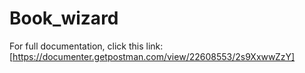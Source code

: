 # Book_wizard
For full documentation, click this link:
[https://documenter.getpostman.com/view/22608553/2s9XxwwZzY]
